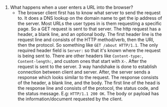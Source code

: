 1. What happens when a user enters a URL into the browser?
    * The browser client first has to know what server to send the request to. It does a DNS lookup on the domain name to get the ip address of the server. Most URLs the user types in is them requesting a specific page. So a GET request is sent to that server. The http request has a header, a blank line, and an optional body. The first header line is the request line and consists of the HTTP method/verb, then the URI, then the protocol. So something like `GET /about HTTP/1.1`. The only required header field is `Server:` so that it's known where the request is being sent to. There are other headers like `Content-type:`, `Content-length:`, and custom ones that start with `X-`. After the request is sent to the server. 3 way handshake is done to establish connection between client and server. After, the server sends a response which looks similar to the request. The response consists of the header, a blank line, and the body. The first line of the head is the response line and consists of the protocol, the status code, and the status message. E.g: `HTTP/1.1 200 OK`. The body or payload has the information/document requested by the client. 